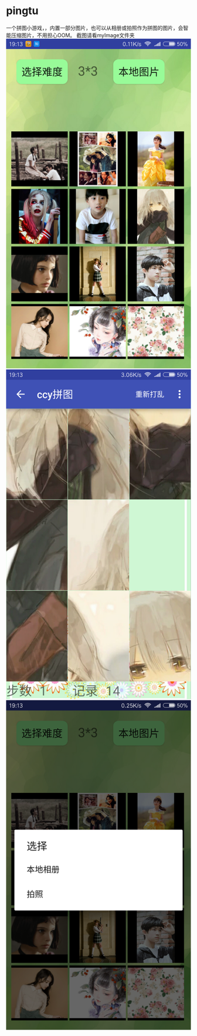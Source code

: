 # pingtu
一个拼图小游戏，，内置一部分图片，也可以从相册或拍照作为拼图的图片，会智能压缩图片，不用担心OOM。
截图请看myImage文件夹
![image](https://github.com/CCY0122/pingtu/blob/master/myImage/Screenshot_2016-10-02-19-13-03-569_com.example.pi.png)
![image](https://github.com/CCY0122/pingtu/blob/master/myImage/Screenshot_2016-10-02-19-13-39-612_com.example.pi.png)
![image](https://github.com/CCY0122/pingtu/blob/master/myImage/Screenshot_2016-10-02-19-13-47-767_com.example.pi.png)

